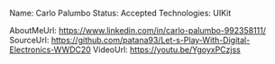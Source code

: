 Name: Carlo Palumbo
Status: Accepted
Technologies: UIKit

AboutMeUrl: https://www.linkedin.com/in/carlo-palumbo-992358111/
SourceUrl: https://github.com/patana93/Let-s-Play-With-Digital-Electronics-WWDC20
VideoUrl: https://youtu.be/YgoyxPCzjss

<!---
EXAMPLE
Name: John Appleseed
Status: Submitted <or> Winner <or> Distinguished <or> Rejected
Technologies: SwiftUI, RealityKit, CoreGraphic

AboutMeUrl: https://linkedin.com/in/johnappleseed
SourceUrl: https://github.com/johnappleseed/wwdc2025
VideoUrl: https://youtu.be/ABCDE123456
-->

